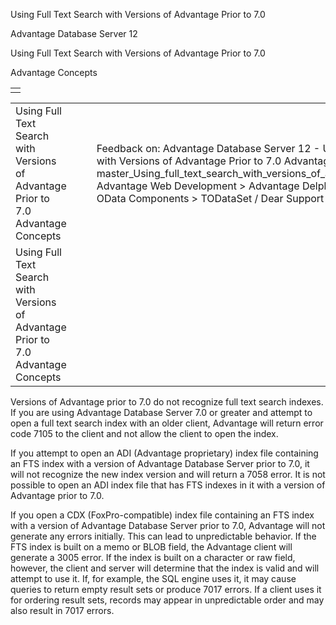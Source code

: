 Using Full Text Search with Versions of Advantage Prior to 7.0




Advantage Database Server 12  

Using Full Text Search with Versions of Advantage Prior to 7.0

Advantage Concepts

|  |
| --- |
|  |

|  |  |  |  |  |
| --- | --- | --- | --- | --- |
| Using Full Text Search with Versions of Advantage Prior to 7.0  Advantage Concepts |  |  | Feedback on: Advantage Database Server 12 - Using Full Text Search with Versions of Advantage Prior to 7.0 Advantage Concepts master\_Using\_full\_text\_search\_with\_versions\_of\_advantage\_prior\_to\_7\_0 Advantage Web Development > Advantage Delphi OData Client > Delphi OData Components > TODataSet / Dear Support Staff, |  |
| Using Full Text Search with Versions of Advantage Prior to 7.0  Advantage Concepts |  |  |  |  |

Versions of Advantage prior to 7.0 do not recognize full text search indexes. If you are using Advantage Database Server 7.0 or greater and attempt to open a full text search index with an older client, Advantage will return error code 7105 to the client and not allow the client to open the index.

If you attempt to open an ADI (Advantage proprietary) index file containing an FTS index with a version of Advantage Database Server prior to 7.0, it will not recognize the new index version and will return a 7058 error. It is not possible to open an ADI index file that has FTS indexes in it with a version of Advantage prior to 7.0.

If you open a CDX (FoxPro-compatible) index file containing an FTS index with a version of Advantage Database Server prior to 7.0, Advantage will not generate any errors initially. This can lead to unpredictable behavior. If the FTS index is built on a memo or BLOB field, the Advantage client will generate a 3005 error. If the index is built on a character or raw field, however, the client and server will determine that the index is valid and will attempt to use it. If, for example, the SQL engine uses it, it may cause queries to return empty result sets or produce 7017 errors. If a client uses it for ordering result sets, records may appear in unpredictable order and may also result in 7017 errors.